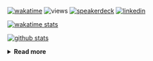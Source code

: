 [![wakatime](https://wakatime.com/badge/user/ddf27f94-292a-4343-b7eb-1143a4c6cf87.svg)](https://wakatime.com/@ddf27f94-292a-4343-b7eb-1143a4c6cf87)
![views](https://komarev.com/ghpvc/?username=chck&color=blueviolet)
[![speakerdeck](https://img.shields.io/badge/Speaker_Deck-chck-8a2be2?style=flat-square&logo=speaker-deck)](https://speakerdeck.com/chck)
[![linkedin](https://img.shields.io/badge/LinkedIn-chck-8a2be2?style=flat-square&logo=linkedin)](https://www.linkedin.com/in/chck/)

[![wakatime stats](https://github-readme-stats-nine-umber-51.vercel.app/api/wakatime?username=chck&layout=compact&count_private=true&hide_title=true&hide=Other&theme=buefy&langs_count=14)](https://wakatime.com/@chck?rank=me)

[![github stats](https://github-readme-stats-nine-umber-51.vercel.app/api?username=chck&count_private=true&show_icons=true&hide_title=true&theme=buefy)](https://github.com/anuraghazra/github-readme-stats)

<details>
  <summary><b>Read more</b></summary>
  <br>

  <!--START_SECTION:waka-->
**🐱 My GitHub Data** 

> 📦 126.1 kB Used in GitHub's Storage 
 > 
> 🏆 461 Contributions in the Year 2025
 > 
> 💼 Opted to Hire
 > 
> 📜 133 Public Repositories 
 > 
> 🔑 24 Private Repositories 
 > 
**I'm a Night 🦉** 

```text
🌞 Morning                1436 commits        █████░░░░░░░░░░░░░░░░░░░░   18.11 % 
🌆 Daytime                2359 commits        ███████░░░░░░░░░░░░░░░░░░   29.74 % 
🌃 Evening                2199 commits        ███████░░░░░░░░░░░░░░░░░░   27.73 % 
🌙 Night                  1937 commits        ██████░░░░░░░░░░░░░░░░░░░   24.42 % 
```
📅 **I'm Most Productive on Thursday** 

```text
Monday                   1414 commits        ████░░░░░░░░░░░░░░░░░░░░░   17.83 % 
Tuesday                  1200 commits        ████░░░░░░░░░░░░░░░░░░░░░   15.13 % 
Wednesday                1519 commits        █████░░░░░░░░░░░░░░░░░░░░   19.15 % 
Thursday                 1653 commits        █████░░░░░░░░░░░░░░░░░░░░   20.84 % 
Friday                   948 commits         ███░░░░░░░░░░░░░░░░░░░░░░   11.95 % 
Saturday                 495 commits         ██░░░░░░░░░░░░░░░░░░░░░░░   06.24 % 
Sunday                   702 commits         ██░░░░░░░░░░░░░░░░░░░░░░░   08.85 % 
```


📊 **This Week I Spent My Time On** 

```text
💬 Programming Languages: 
Other                    5 hrs               ███████████░░░░░░░░░░░░░░   43.61 % 
Rust                     1 hr 58 mins        ████░░░░░░░░░░░░░░░░░░░░░   17.13 % 
Markdown                 1 hr 16 mins        ███░░░░░░░░░░░░░░░░░░░░░░   11.15 % 
Python                   57 mins             ██░░░░░░░░░░░░░░░░░░░░░░░   08.37 % 
YAML                     43 mins             ██░░░░░░░░░░░░░░░░░░░░░░░   06.36 % 

🔥 Editors: 
Chrome                   7 hrs 2 mins        ███████████████░░░░░░░░░░   61.23 % 
RustRover                1 hr 32 mins        ███░░░░░░░░░░░░░░░░░░░░░░   13.40 % 
PyCharm                  1 hr 29 mins        ███░░░░░░░░░░░░░░░░░░░░░░   13.03 % 
Obsidian                 43 mins             ██░░░░░░░░░░░░░░░░░░░░░░░   06.25 % 
Neovim                   40 mins             █░░░░░░░░░░░░░░░░░░░░░░░░   05.85 % 
```

**I Mostly Code in Python** 

```text
Python                   46 repos            ████████░░░░░░░░░░░░░░░░░   33.82 % 
Jupyter Notebook         19 repos            ███░░░░░░░░░░░░░░░░░░░░░░   13.97 % 
Ruby                     11 repos            ██░░░░░░░░░░░░░░░░░░░░░░░   08.09 % 
Rust                     8 repos             █░░░░░░░░░░░░░░░░░░░░░░░░   05.88 % 
TypeScript               6 repos             █░░░░░░░░░░░░░░░░░░░░░░░░   04.41 % 
```



**Timeline**

![Lines of Code chart](https://raw.githubusercontent.com/chck/chck/main/assets/bar_graph.png)


 Last Updated on 2025-06-01 02:36 UTC
<!--END_SECTION:waka-->
</details>

